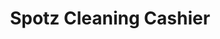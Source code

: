 ---
title: Spotz Cleaning Cashier
description:
thumbnail: https://placehold.co/300x300?text=Spotz%20Cleaning%20Cashier
# refer to /lib/projects.ts
technologies: [nuxtjs, firebase]
# real url if available
liveUrl: https://spotz-cleaning.web.app/
# fallback if liveUrl is not available
demoUrl:
repositoryUrl:
---